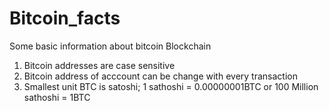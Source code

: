 # Bitcoin_facts
Some basic information about bitcoin Blockchain
1) Bitcoin addresses are case sensitive
2) Bitcoin address of acccount can be change with every transaction
3) Smallest unit BTC is satoshi; 1 sathoshi = 0.00000001BTC or 100 Million sathoshi = 1BTC
